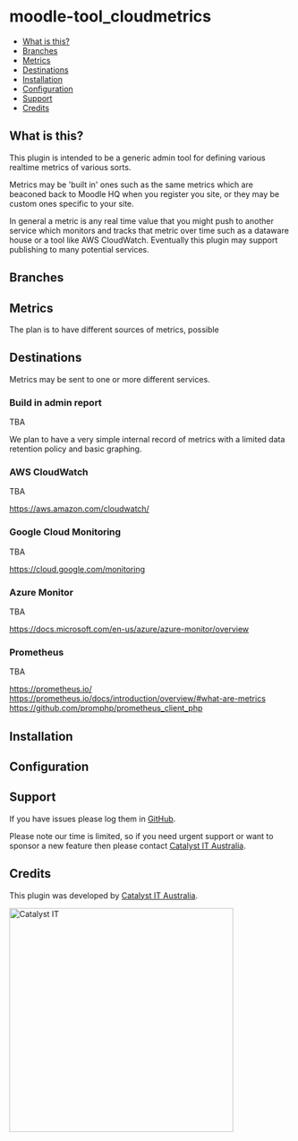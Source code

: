 # moodle-tool_cloudmetrics


* [What is this?](#what-is-this)
* [Branches](#branches)
* [Metrics](#metrics)
* [Destinations](#destinations)
* [Installation](#installation)
* [Configuration](#configuration)
* [Support](#support)
* [Credits](#credits)

## What is this?

This plugin is intended to be a generic admin tool for defining various realtime metrics of various sorts. 

Metrics may be 'built in' ones such as the same metrics which are beaconed back to Moodle HQ when you register you site, or they may be custom ones specific to your site.

In general a metric is any real time value that you might push to another service which monitors and tracks that metric over time such as a dataware house or a tool like AWS CloudWatch. Eventually this plugin may support publishing to many potential services.

## Branches

## Metrics

The plan is to have different sources of metrics, possible


## Destinations

Metrics may be sent to one or more different services.

### Build in admin report

TBA

We plan to have a very simple internal record of metrics with a limited data retention policy and basic graphing.


### AWS CloudWatch

TBA

https://aws.amazon.com/cloudwatch/

### Google Cloud Monitoring

TBA

https://cloud.google.com/monitoring

### Azure Monitor

TBA

https://docs.microsoft.com/en-us/azure/azure-monitor/overview


### Prometheus

TBA

https://prometheus.io/
https://prometheus.io/docs/introduction/overview/#what-are-metrics
https://github.com/promphp/prometheus_client_php

## Installation

## Configuration


## Support

If you have issues please log them in
[GitHub](https://github.com/catalyst/moodle-auth_saml2/issues).

Please note our time is limited, so if you need urgent support or want to
sponsor a new feature then please contact
[Catalyst IT Australia](https://www.catalyst-au.net/contact-us).

## Credits

This plugin was developed by [Catalyst IT Australia](https://www.catalyst-au.net/).

<img alt="Catalyst IT" src="https://cdn.rawgit.com/CatalystIT-AU/moodle-auth_saml2/MOODLE_39_STABLE/pix/catalyst-logo.svg" width="400">
